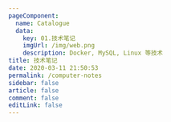 ```yaml
---
pageComponent: 
  name: Catalogue
  data: 
    key: 01.技术笔记
    imgUrl: /img/web.png
    description: Docker, MySQL, Linux 等技术
title: 技术笔记
date: 2020-03-11 21:50:53
permalink: /computer-notes
sidebar: false
article: false
comment: false
editLink: false
---
```

